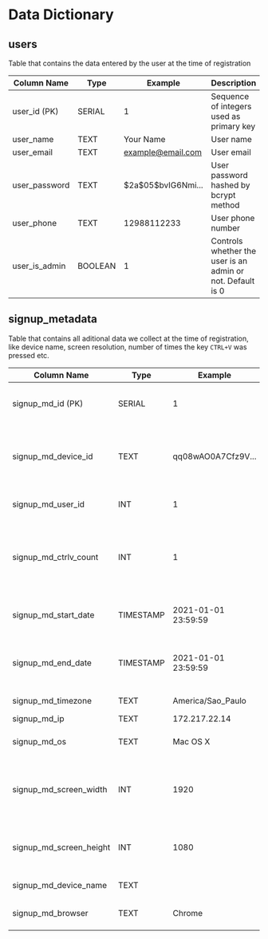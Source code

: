 # Data Dictionary

## **users**

Table that contains the data entered by the user at the time of registration

| Column Name   | Type    | Example               | Description                                                |
| ------------- | ------- | --------------------- | ---------------------------------------------------------- |
| user_id (PK)  | SERIAL  | 1                     | Sequence of integers used as primary key                   |
| user_name     | TEXT    | Your Name             | User name                                                  |
| user_email    | TEXT    | example@email.com     | User email                                                 |
| user_password | TEXT    | \$2a\$05\$bvIG6Nmi... | User password hashed by bcrypt method                      |
| user_phone    | TEXT    | 12988112233           | User phone number                                          |
| user_is_admin | BOOLEAN | 1                     | Controls whether the user is an admin or not. Default is 0 |

## **signup_metadata**

Table that contains all aditional data we collect at the time of registration, like device name, screen resolution, number of times the key `CTRL+V` was pressed etc.

| Column Name             | Type      | Example             | Description                                                       |
| ----------------------- | --------- | ------------------- | ----------------------------------------------------------------- |
| signup_md_id (PK)       | SERIAL    | 1                   | Sequence of integers used as primary key                          |
| signup_md_device_id     | TEXT      | qq08wAO0A7Cfz9V...  | Device unique identifier generated by fingerprintjs               |
| signup_md_user_id       | INT       | 1                   | Foreign key for `users` table                                     |
| signup_md_ctrlv_count   | INT       | 1                   | Number of times that the user pressed `CTRL+V` in the signup page |
| signup_md_start_date    | TIMESTAMP | 2021-01-01 23:59:59 | When the user enters the sign up page                             |
| signup_md_end_date      | TIMESTAMP | 2021-01-01 23:59:59 | When the user completes the registration                          |
| signup_md_timezone      | TEXT      | America/Sao_Paulo   | User timezone                                                     |
| signup_md_ip            | TEXT      | 172.217.22.14       | User IP                                                           |
| signup_md_os            | TEXT      | Mac OS X            | User operating system                                             |
| signup_md_screen_width  | INT       | 1920                | Number of pixels contained on horizontal axis                     |
| signup_md_screen_height | INT       | 1080                | Number of pixels contained on vertical axis                       |
| signup_md_device_name   | TEXT      |                     | User device name                                                  |
| signup_md_browser       | TEXT      | Chrome              | Browser used to sign up                                           |
